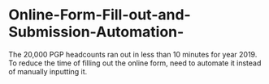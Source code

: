 # Online-Form-Fill-out-and-Submission-Automation-
The 20,000 PGP headcounts ran out in less than 10 minutes for year 2019. To reduce the time of filling out the online form, need to automate it instead of manually inputting it.
